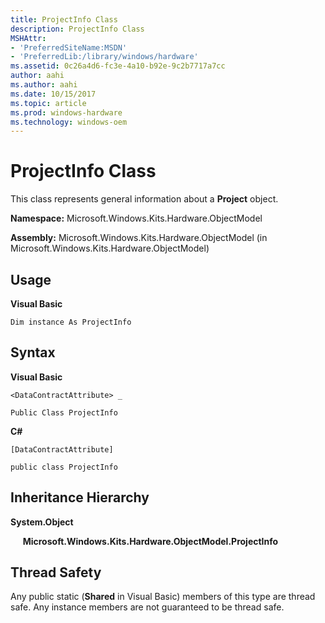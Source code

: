 ```yaml
---
title: ProjectInfo Class
description: ProjectInfo Class
MSHAttr:
- 'PreferredSiteName:MSDN'
- 'PreferredLib:/library/windows/hardware'
ms.assetid: 0c26a4d6-fc3e-4a10-b92e-9c2b7717a7cc
author: aahi
ms.author: aahi
ms.date: 10/15/2017
ms.topic: article
ms.prod: windows-hardware
ms.technology: windows-oem
---
```


# ProjectInfo Class


This class represents general information about a **Project** object.

**Namespace:** Microsoft.Windows.Kits.Hardware.ObjectModel

**Assembly:** Microsoft.Windows.Kits.Hardware.ObjectModel (in Microsoft.Windows.Kits.Hardware.ObjectModel)

## <span id="Usage"></span><span id="usage"></span><span id="USAGE"></span>Usage


**Visual Basic**

`Dim instance As ProjectInfo`

## <span id="Syntax"></span><span id="syntax"></span><span id="SYNTAX"></span>Syntax


**Visual Basic**

`<DataContractAttribute> _`

`Public Class ProjectInfo`

**C#**

`[DataContractAttribute]`

`public class ProjectInfo`

## <span id="Inheritance_Hierarchy"></span><span id="inheritance_hierarchy"></span><span id="INHERITANCE_HIERARCHY"></span>Inheritance Hierarchy


**System.Object**

     **Microsoft.Windows.Kits.Hardware.ObjectModel.ProjectInfo**

## <span id="Thread_Safety"></span><span id="thread_safety"></span><span id="THREAD_SAFETY"></span>Thread Safety


Any public static (**Shared** in Visual Basic) members of this type are thread safe. Any instance members are not guaranteed to be thread safe.

 

 






